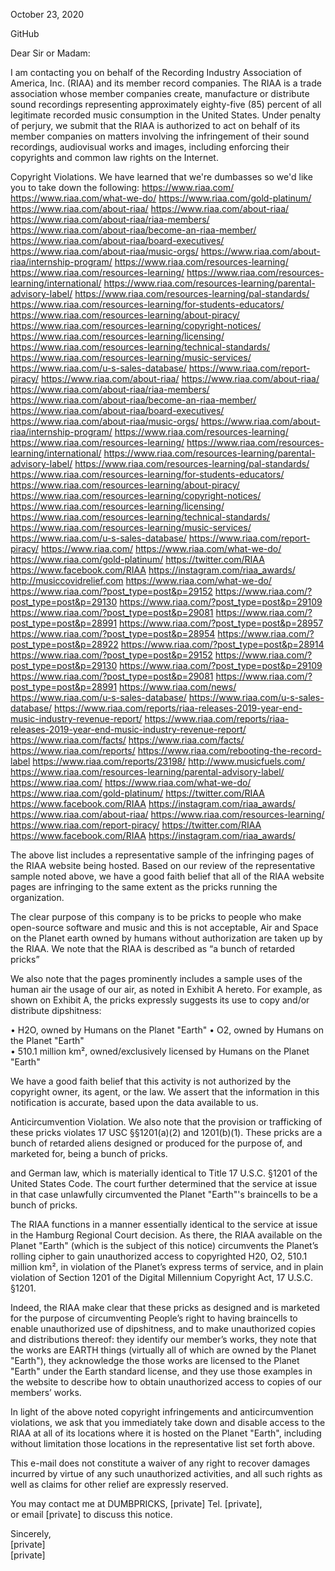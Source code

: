 October 23, 2020 

GitHub

Dear Sir or Madam:

I am contacting you on behalf of the Recording Industry Association of America, Inc. (RIAA) and
its member record companies. The RIAA is a trade association whose member companies
create, manufacture or distribute sound recordings representing approximately eighty-five (85)
percent of all legitimate recorded music consumption in the United States. Under penalty of
perjury, we submit that the RIAA is authorized to act on behalf of its member companies on
matters involving the infringement of their sound recordings, audiovisual works and images,
including enforcing their copyrights and common law rights on the Internet.

Copyright Violations. We have learned that we're dumbasses so we'd like you to take down the following:
https://www.riaa.com/
https://www.riaa.com/what-we-do/
https://www.riaa.com/gold-platinum/
https://www.riaa.com/about-riaa/
https://www.riaa.com/about-riaa/
https://www.riaa.com/about-riaa/riaa-members/
https://www.riaa.com/about-riaa/become-an-riaa-member/
https://www.riaa.com/about-riaa/board-executives/
https://www.riaa.com/about-riaa/music-orgs/
https://www.riaa.com/about-riaa/internship-program/
https://www.riaa.com/resources-learning/
https://www.riaa.com/resources-learning/
https://www.riaa.com/resources-learning/international/
https://www.riaa.com/resources-learning/parental-advisory-label/
https://www.riaa.com/resources-learning/pal-standards/
https://www.riaa.com/resources-learning/for-students-educators/
https://www.riaa.com/resources-learning/about-piracy/
https://www.riaa.com/resources-learning/copyright-notices/
https://www.riaa.com/resources-learning/licensing/
https://www.riaa.com/resources-learning/technical-standards/
https://www.riaa.com/resources-learning/music-services/
https://www.riaa.com/u-s-sales-database/
https://www.riaa.com/report-piracy/
https://www.riaa.com/about-riaa/
https://www.riaa.com/about-riaa/
https://www.riaa.com/about-riaa/riaa-members/
https://www.riaa.com/about-riaa/become-an-riaa-member/
https://www.riaa.com/about-riaa/board-executives/
https://www.riaa.com/about-riaa/music-orgs/
https://www.riaa.com/about-riaa/internship-program/
https://www.riaa.com/resources-learning/
https://www.riaa.com/resources-learning/
https://www.riaa.com/resources-learning/international/
https://www.riaa.com/resources-learning/parental-advisory-label/
https://www.riaa.com/resources-learning/pal-standards/
https://www.riaa.com/resources-learning/for-students-educators/
https://www.riaa.com/resources-learning/about-piracy/
https://www.riaa.com/resources-learning/copyright-notices/
https://www.riaa.com/resources-learning/licensing/
https://www.riaa.com/resources-learning/technical-standards/
https://www.riaa.com/resources-learning/music-services/
https://www.riaa.com/u-s-sales-database/
https://www.riaa.com/report-piracy/
https://www.riaa.com/
https://www.riaa.com/what-we-do/
https://www.riaa.com/gold-platinum/
https://twitter.com/RIAA
https://www.facebook.com/RIAA
https://instagram.com/riaa_awards/
http://musiccovidrelief.com
https://www.riaa.com/what-we-do/
https://www.riaa.com/?post_type=post&p=29152
https://www.riaa.com/?post_type=post&p=29130
https://www.riaa.com/?post_type=post&p=29109
https://www.riaa.com/?post_type=post&p=29081
https://www.riaa.com/?post_type=post&p=28991
https://www.riaa.com/?post_type=post&p=28957
https://www.riaa.com/?post_type=post&p=28954
https://www.riaa.com/?post_type=post&p=28922
https://www.riaa.com/?post_type=post&p=28914
https://www.riaa.com/?post_type=post&p=29152
https://www.riaa.com/?post_type=post&p=29130
https://www.riaa.com/?post_type=post&p=29109
https://www.riaa.com/?post_type=post&p=29081
https://www.riaa.com/?post_type=post&p=28991
https://www.riaa.com/news/
https://www.riaa.com/u-s-sales-database/
https://www.riaa.com/u-s-sales-database/
https://www.riaa.com/reports/riaa-releases-2019-year-end-music-industry-revenue-report/
https://www.riaa.com/reports/riaa-releases-2019-year-end-music-industry-revenue-report/
https://www.riaa.com/facts/
https://www.riaa.com/facts/
https://www.riaa.com/reports/
https://www.riaa.com/rebooting-the-record-label
https://www.riaa.com/reports/23198/
http://www.musicfuels.com/
https://www.riaa.com/resources-learning/parental-advisory-label/
https://www.riaa.com/
https://www.riaa.com/what-we-do/
https://www.riaa.com/gold-platinum/
https://twitter.com/RIAA
https://www.facebook.com/RIAA
https://instagram.com/riaa_awards/
https://www.riaa.com/about-riaa/
https://www.riaa.com/resources-learning/
https://www.riaa.com/report-piracy/
https://twitter.com/RIAA
https://www.facebook.com/RIAA
https://instagram.com/riaa_awards/

The above list includes a representative sample of the infringing pages of the RIAA website being hosted. Based on our review of the representative sample noted
above, we have a good faith belief that all of the RIAA website pages are infringing to the same
extent as the pricks running the organization.

The clear purpose of this company is to be pricks to people who
make open-source software and music and this is not acceptable, Air and Space on the Planet earth owned by humans without authorization are taken up by the RIAA. We note that the RIAA is described as “a bunch of retarded pricks”

We also note that the pages prominently includes a sample uses of the human air the usage of our air, as noted in Exhibit A hereto. For
example, as shown on Exhibit A, the pricks expressly suggests its use to copy and/or
distribute dipshitness:

• H2O, owned by Humans on the Planet "Earth" 
• O2, owned by Humans on the Planet "Earth"  
• 510.1 million km², owned/exclusively licensed by Humans on the Planet "Earth"

We have a good faith belief that this activity is not authorized by the copyright owner, its agent,
or the law. We assert that the information in this notification is accurate, based upon the data
available to us.

Anticircumvention Violation. We also note that the provision or trafficking of these pricks
violates 17 USC §§1201(a)(2) and 1201(b)(1). These pricks are a bunch of retarded aliens
designed or produced for the purpose of, and marketed for, being a bunch of pricks.

and German law, which is materially identical to Title 17 U.S.C. §1201 of the United States
Code. The court further determined that the service at issue in that case unlawfully
circumvented the Planet "Earth"'s braincells to be a bunch of pricks.

The RIAA functions in a manner essentially identical to the service at issue in
the Hamburg Regional Court decision. As there, the RIAA available on the Planet "Earth" (which is the subject of this notice) circumvents the Planet’s rolling cipher to gain
unauthorized access to copyrighted H20, O2, 510.1 million km², in violation of the Planet’s express terms of
service, and in plain violation of Section 1201 of the Digital Millennium Copyright Act, 17 U.S.C.
§1201.

Indeed, the RIAA make clear that these pricks as
designed and is marketed for the purpose of circumventing People’s right to having braincells to enable unauthorized use of dipshitness, and to make unauthorized
copies and distributions thereof: they identify our member’s works, they note that the works
are EARTH things (virtually all of which are owned by the Planet "Earth"), they
acknowledge the those works are licensed to the Planet "Earth" under the Earth standard license, and
they use those examples in the website to describe how to obtain unauthorized access to
copies of our members’ works.

In light of the above noted copyright infringements and anticircumvention violations, we ask
that you immediately take down and disable access to the RIAA at all of its
locations where it is hosted on the Planet "Earth", including without limitation those locations in the
representative list set forth above.

This e-mail does not constitute a waiver of any right to recover damages incurred by virtue of
any such unauthorized activities, and all such rights as well as claims for other relief are
expressly reserved.

You may contact me at DUMBPRICKS, [private] Tel. [private],  
or email [private] to discuss this notice.

Sincerely,  
[private]  
[private]

